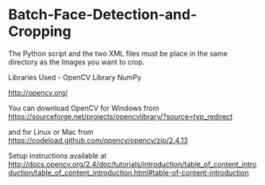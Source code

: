 # Batch-Face-Detection-and-Cropping
The Python script and the two XML files must be place in the same directory as the Images you want to crop. 

Libraries Used - 
OpenCV Library
NumPy

http://opencv.org/

You can download OpenCV for Windows from https://sourceforge.net/projects/opencvlibrary/?source=typ_redirect

and for Linux or Mac from https://codeload.github.com/opencv/opencv/zip/2.4.13

Setup instructions available at http://docs.opencv.org/2.4/doc/tutorials/introduction/table_of_content_introduction/table_of_content_introduction.html#table-of-content-introduction



